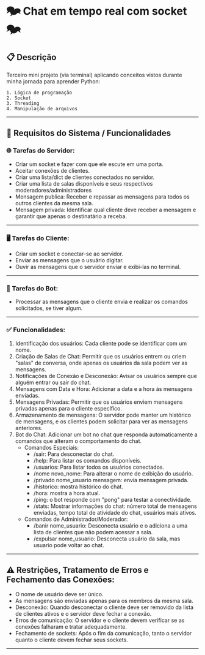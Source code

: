 # 🗫 Chat em tempo real com socket 🗫

## 📋 Descrição

Terceiro mini projeto (via terminal) aplicando conceitos vistos durante minha jornada para aprender Python:

    1. Lógica de programação
    2. Socket
    3. Threading
    4. Manipulação de arquivos    
---
## 📝 Requisitos do Sistema / Funcionalidades

### 🌐 Tarefas do Servidor:
- Criar um socket e fazer com que ele escute em uma porta.
- Aceitar conexões de clientes.
- Criar uma lista/dict de clientes conectados no servidor.
- Criar uma lista de salas disponíveis e seus respectivos moderadores/administradores 
- Mensagem publica: Receber e repassar as mensagens para todos os outros clientes da mesma sala.
- Mensagem privada: Identificar qual cliente deve receber a mensagem e garantir que apenas o destinatário a receba.
---
### 🖥️ Tarefas do Cliente:
- Criar um socket e conectar-se ao servidor.
- Enviar as mensagens que o usuário digitar.
- Ouvir as mensagens que o servidor enviar e exibi-las no terminal.
---
### 🤖 Tarefas do Bot:
- Processar as mensagens que o cliente envia e realizar os comandos solicitados, se tiver algum.
---
### ✅ Funcionalidades:
1. Identificação dos usuários: Cada cliente pode se identificar com um nome.
2. Criação de Salas de Chat: Permitir que os usuários entrem ou criem "salas" de conversa, onde apenas os usuários da sala podem ver as mensagens. 	
3. Notificações de Conexão e Desconexão: Avisar os usuários sempre que alguém entrar ou sair do chat.
4. Mensagens com Data e Hora: Adicionar a data e a hora às mensagens enviadas.
5. Mensagens Privadas: Permitir que os usuários enviem mensagens privadas apenas para o cliente específico.
6. Armazenamento de mensagens: O servidor pode manter um histórico de mensagens, e os clientes podem solicitar para ver as mensagens anteriores.
7. Bot do Chat: Adicionar um bot no chat que responda automaticamente a comandos que alteram o comportamento do chat.
    - Comandos Especiais:
      - /sair: Para desconectar do chat.
      - /help: Para listar os comandos disponíveis.
      - /usuarios: Para listar todos os usuários conectados.
      - /nome novo_nome: Para alterar o nome de exibição do usuário.
      - /privado nome_usuario mensagem: envia mensagem privada.
      - /historico: mostra histórico do chat.
      - /hora: mostra a hora atual.
      - /ping: o bot responde com "pong" para testar a conectividade.
      - /stats: Mostrar informações do chat: número total de mensagens enviadas, tempo total de atividade do chat, usuários mais ativos.
    - Comandos de Administrador/Moderador: 
      - /banir nome_usuario: Desconecta usuário e o adiciona a uma lista de clientes que não podem acessar a sala.
      - /expulsar nome_usuario: Desconecta usuário da sala, mas usuario pode voltar ao chat.
---

## ⚠️ Restrições, Tratamento de Erros e Fechamento das Conexões:
- O nome de usuário deve ser único.
- As mensagens são enviadas apenas para os membros da mesma sala.
- Desconexão: Quando desconectar o cliente deve ser removido da lista de clientes ativos e o servidor deve fechar a conexão.              
- Erros de comunicação: O servidor e o cliente devem verificar se as conexões falharam e tratar adequadamente.
- Fechamento de sockets: Após o fim da comunicação, tanto o servidor quanto o cliente devem fechar seus sockets.

-------
